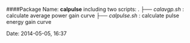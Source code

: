 ####Package Name: __calpulse__
including two scripts:
.
├── _calavgp.sh_  : calculate average power gain curve
├── _calpulse.sh_ : calculate pulse energy gain curve

Date: 2014-05-05, 16:37
